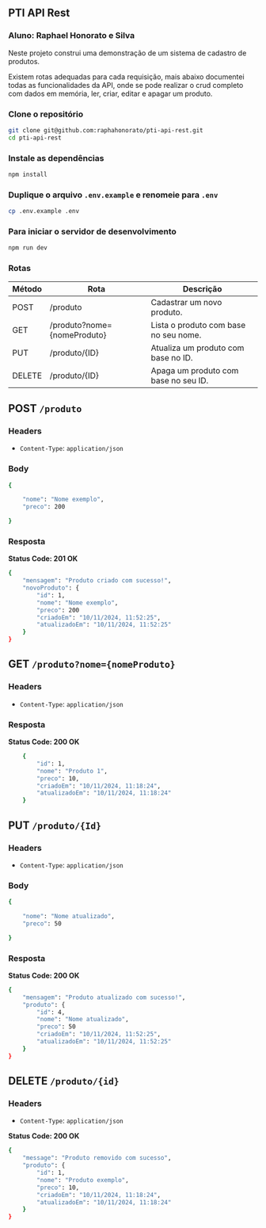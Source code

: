 ## PTI API Rest

### Aluno: Raphael Honorato e Silva


Neste projeto construi uma demonstração de um sistema de cadastro de produtos.

Existem rotas adequadas para cada requisição, mais abaixo documentei todas as funcionalidades da API, onde se pode realizar o crud completo com dados em memória, ler, criar, editar e apagar um produto.

### Clone o repositório

``` bash
git clone git@github.com:raphahonorato/pti-api-rest.git
cd pti-api-rest
```

### Instale as dependências

``` bash
npm install
```

### Duplique o arquivo `.env.example` e renomeie para `.env`

``` bash
cp .env.example .env
```

### Para iniciar o servidor de desenvolvimento

``` bash
npm run dev
```

### Rotas

| Método | Rota | Descrição |
|-------------|-------------|-------------|
|  POST   | /produto       | Cadastrar um novo produto.      |
|  GET  |  /produto?nome={nomeProduto} | Lista o produto com base no seu nome. |
| PUT      | /produto/{ID}      | Atualiza um produto com base no ID.      |
|     DELETE     |    /produto/{ID}    |  Apaga um produto com base no seu ID.  |


## **POST** `/produto`

### **Headers**

- `Content-Type`: `application/json`

### **Body**

```bash
{

    "nome": "Nome exemplo",
    "preco": 200

}

```

### **Resposta**

**Status Code: 201 OK**

```bash
{
    "mensagem": "Produto criado com sucesso!",
    "novoProduto": {
        "id": 1,
        "nome": "Nome exemplo",
        "preco": 200
        "criadoEm": "10/11/2024, 11:52:25",
        "atualizadoEm": "10/11/2024, 11:52:25"
    }
}
```

## **GET** `/produto?nome={nomeProduto}`

### **Headers**

- `Content-Type`: `application/json`

### **Resposta**

**Status Code: 200 OK**

```bash
    {
        "id": 1,
        "nome": "Produto 1",
        "preco": 10,
        "criadoEm": "10/11/2024, 11:18:24",
        "atualizadoEm": "10/11/2024, 11:18:24"
    }
```

## **PUT** `/produto/{Id}`

### **Headers**

- `Content-Type`: `application/json`

### **Body**

```bash
{

    "nome": "Nome atualizado",
    "preco": 50

}

```

### **Resposta**

**Status Code: 200 OK**

```bash
{
    "mensagem": "Produto atualizado com sucesso!",
    "produto": {
        "id": 4,
        "nome": "Nome atualizado",
        "preco": 50
        "criadoEm": "10/11/2024, 11:52:25",
        "atualizadoEm": "10/11/2024, 11:52:25"
    }
}

```

## **DELETE** `/produto/{id}`

### **Headers**

- `Content-Type`: `application/json`

**Status Code: 200 OK**

```bash
{
    "message": "Produto removido com sucesso",
    "produto": {
        "id": 1,
        "nome": "Produto exemplo",
        "preco": 10,
        "criadoEm": "10/11/2024, 11:18:24",
        "atualizadoEm": "10/11/2024, 11:18:24"
    }
}
```
